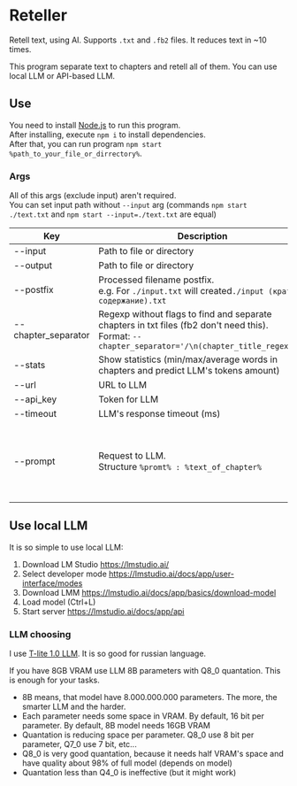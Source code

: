 # Reteller
Retell text, using AI. Supports ```.txt``` and ```.fb2``` files. It reduces text in ~10 times.

This program separate text to chapters and retell all of them. You can use local LLM or API-based LLM.

## Use

You need to install [Node.js](https://nodejs.org/) to run this program.<br>
After installing, execute ```npm i``` to install dependencies.<br>
After that, you can run program ```npm start %path_to_your_file_or_dirrectory%```.

### Args

All of this args (exclude input) aren't required.<br>
You can set input path without ```--input``` arg (commands ```npm start ./text.txt``` and ```npm start --input=./text.txt``` are equal)

| Key                 | Description                                                                                                                                              | Default                                                                                                                         |
|---------------------|----------------------------------------------------------------------------------------------------------------------------------------------------------|---------------------------------------------------------------------------------------------------------------------------------|
| --input             | Path to file or directory                                                                                                                                | -                                                                                                                               |
| --output            | Path to file or directory                                                                                                                                | Input path with postfix                                                                                                         |
| --postfix           | Processed filename postfix. <br> e.g. For ```./input.txt``` will created```./input (краткое содержание).txt```                                           | (краткое содержание)                                                                                                            | 
| --chapter_separator | Regexp without flags to find and separate chapters in txt files (fb2 don't need this).<br>Format: ```--chapter_separator='/\n(chapter_title_regexp)/'``` | '/\n((?:Глава \d+\.?[а-яА-ЯёЁ 0-9,]*)\|(?:\*\*\*))/'                                                                            |
| --stats             | Show statistics (min/max/average words in chapters and predict LLM's tokens amount)                                                                      | false                                                                                                                           |
| --url               | URL to LLM                                                                                                                                               | http://127.0.0.1:1234/v1/                                                                                                       |
| --api_key           | Token for LLM                                                                                                                                            | not-needed                                                                                                                      |
| --timeout           | LLM's response timeout (ms)                                                                                                                              | 20 * 60 * 1000                                                                                                                  |
| --prompt            | Request to LLM.<br>Structure ```%promt% : %text_of_chapter%```                                                                                           | Составь полный пересказ следующего текста без разбивки на ключевые события и без подведения итогов, не разделяй ответ на пункты |

## Use local LLM

It is so simple to use local LLM:
1. Download LM Studio https://lmstudio.ai/
2. Select developer mode https://lmstudio.ai/docs/app/user-interface/modes
3. Download LMM https://lmstudio.ai/docs/app/basics/download-model
4. Load model (Ctrl+L)
5. Start server https://lmstudio.ai/docs/app/api

### LLM choosing

I use [T-lite 1.0 LLM](https://huggingface.co/t-tech/T-lite-it-1.0). It is so good for russian language.

If you have 8GB VRAM use LLM 8B parameters with Q8_0 quantation. This is enough for your tasks.

- 8B means, that model have 8.000.000.000 parameters. The more, the smarter LLM and the harder.
- Each parameter needs some space in VRAM. By default, 16 bit per parameter. By default, 8B model needs 16GB VRAM
- Quantation is reducing space per parameter. Q8_0 use 8 bit per parameter, Q7_0 use 7 bit, etc...
- Q8_0 is very good quantation, because it needs half VRAM's space and have quality about 98% of full model (depends on model)
- Quantation less than Q4_0 is ineffective (but it might work)

